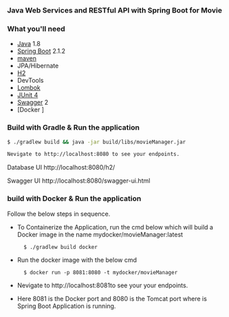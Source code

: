 ### Java Web Services and RESTful API with Spring Boot for Movie

### What you'll need
- [Java](https://www.java.com) 1.8
- [Spring Boot](http://spring.io/projects/spring-boot) 2.1.2
- [maven](https://maven.apache.org/)
- JPA/Hibernate
- [H2](http://www.h2database.com)
- DevTools
- [Lombok](https://projectlombok.org/)
- [JUnit 4](https://junit.org/junit4/)
- [Swagger](https://swagger.io/) 2
- [Docker ]

### Build with Gradle & Run the application
```sh
$ ./gradlew build && java -jar build/libs/movieManager.jar
```

```sh
Nevigate to http://localhost:8080 to see your endpoints.
```

Database UI
http://localhost:8080/h2/

Swagger UI
http://localhost:8080/swagger-ui.html

### build with Docker & Run the application
Follow the below steps in sequence.
- To Containerize the Application, run the cmd below which will build a Docker image in the name mydocker/movieManager:latest

		$ ./gradlew build docker
	 
- Run the docker image with the below cmd
	
		$ docker run -p 8081:8080 -t mydocker/movieManager

- Nevigate to http://localhost:8081to see your your endpoints.
- Here 8081 is the Docker port and 8080 is the Tomcat port where is Spring Boot Application is running. 

